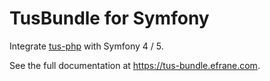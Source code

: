 # TusBundle for Symfony

Integrate [tus-php](https://github.com/ankitpokhrel/tus-php) with Symfony 4 / 5.

See the full documentation at https://tus-bundle.efrane.com.
